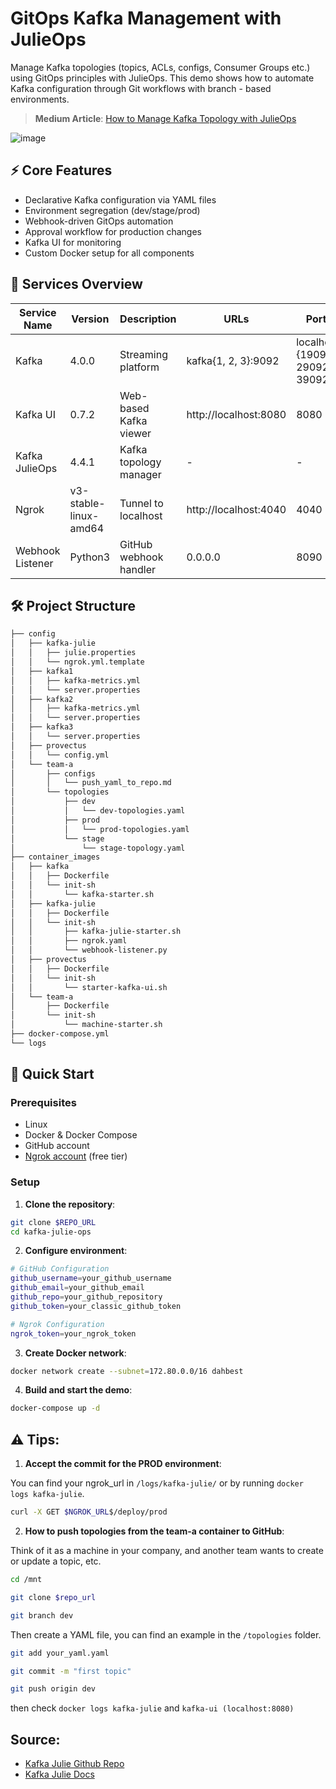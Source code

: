 # GitOps Kafka Management with JulieOps

Manage Kafka topologies (topics, ACLs, configs, Consumer Groups etc.) using GitOps principles with JulieOps. This demo shows how to automate Kafka configuration through Git workflows with branch - based environments.

> **Medium Article**: [How to Manage Kafka Topology with JulieOps]([https://medium.com/p/your-article-link](https://medium.com/@mucagriaktas/how-to-manage-kafka-topology-with-julieops-4903594b0307))

![image](https://github.com/user-attachments/assets/af496444-7f3b-4e74-aeaf-2f8b9602aef0)

## ⚡️ Core Features
- Declarative Kafka configuration via YAML files
- Environment segregation (dev/stage/prod)
- Webhook-driven GitOps automation
- Approval workflow for production changes
- Kafka UI for monitoring
- Custom Docker setup for all components

## 🧩 Services Overview

| Service Name      | Version | Description             | URLs                 | Ports  |
|-------------------|---------|--------------------------|----------------------|--------|
| Kafka             | 4.0.0   | Streaming platform       | kafka{1, 2, 3}:9092 | localhost:{19092, 29092, 39092} | Inside:9092, Outside:{19092, 29092, 39092}   |
| Kafka UI          | 0.7.2  | Web-based Kafka viewer   | http://localhost:8080| 8080   |
| Kafka JulieOps    | 4.4.1  | Kafka topology manager   | -                  | -   |
| Ngrok             | v3-stable-linux-amd64  | Tunnel to localhost      | http://localhost:4040| 4040   |
| Webhook Listener  | Python3  | GitHub webhook handler   | 0.0.0.0                | 8090   |

## 🛠 Project Structure
```bash
├── config
│   ├── kafka-julie
│   │   ├── julie.properties
│   │   └── ngrok.yml.template
│   ├── kafka1
│   │   ├── kafka-metrics.yml
│   │   └── server.properties
│   ├── kafka2
│   │   ├── kafka-metrics.yml
│   │   └── server.properties
│   ├── kafka3
│   │   └── server.properties
│   ├── provectus
│   │   └── config.yml
│   └── team-a
│       ├── configs
│       │   └── push_yaml_to_repo.md
│       └── topologies
│           ├── dev
│           │   └── dev-topologies.yaml
│           ├── prod
│           │   └── prod-topologies.yaml
│           └── stage
│               └── stage-topology.yaml
├── container_images
│   ├── kafka
│   │   ├── Dockerfile
│   │   └── init-sh
│   │       └── kafka-starter.sh
│   ├── kafka-julie
│   │   ├── Dockerfile
│   │   └── init-sh
│   │       ├── kafka-julie-starter.sh
│   │       ├── ngrok.yaml
│   │       └── webhook-listener.py
│   ├── provectus
│   │   ├── Dockerfile
│   │   └── init-sh
│   │       └── starter-kafka-ui.sh
│   └── team-a
│       ├── Dockerfile
│       └── init-sh
│           └── machine-starter.sh
├── docker-compose.yml
└── logs
```


## 🚀 Quick Start
### Prerequisites
- Linux
- Docker & Docker Compose
- GitHub account
- [Ngrok account](https://ngrok.com) (free tier)

### Setup
1. **Clone the repository**:
```bash
git clone $REPO_URL
cd kafka-julie-ops
```

2. **Configure environment**:
```bash
# GitHub Configuration
github_username=your_github_username
github_email=your_github_email
github_repo=your_github_repository
github_token=your_classic_github_token

# Ngrok Configuration
ngrok_token=your_ngrok_token
```

3. **Create Docker network**:
```bash
docker network create --subnet=172.80.0.0/16 dahbest
```

4. **Build and start the demo**:
```bash
docker-compose up -d
```

## ⚠️ Tips:

1. **Accept the commit for the PROD environment**:

You can find your ngrok_url in `/logs/kafka-julie/` or by running `docker logs kafka-julie`.
```bash
curl -X GET $NGROK_URL$/deploy/prod
```

2. **How to push topologies from the team-a container to GitHub**:

Think of it as a machine in your company, and another team wants to create or update a topic, etc.

```bash
cd /mnt

git clone $repo_url

git branch dev
```

Then create a YAML file, you can find an example in the `/topologies` folder.

```bash
git add your_yaml.yaml

git commit -m "first topic"

git push origin dev 
```

then check `docker logs kafka-julie` and `kafka-ui (localhost:8080)`

## Source:
- [Kafka Julie Github Repo](#https://github.com/kafka-ops/julie)
- [Kafka Julie Docs](#https://julieops.readthedocs.io/en/3.x/index.html)

